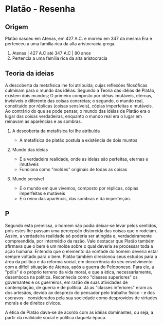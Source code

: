 # Platão - Resenha

## Origem

Platão nasceu em Atenas, em 427 A.C. e morreu em 347 da mesma Era e pertenceu a uma família rica da alta aristocracia grega.

1. Atenas | 427 A.C até 347 A.C | 80 anos
2. Pertencia a uma família rica da alta aristocracia

## Teoria da ideias

A descoberta da metafísica lhe foi atribuída, cujas reflexões filosóficas culminam para o mundo das idéias. Segundo a Teoria das idéias de Platão, existem dois mundos; O primeiro composto por idéias imutáveis, eternas, invisíveis e diferente das coisas concretas; o segundo, o mundo real, constituído por réplicas (coisas sensíveis), cópias imperfeitas e mutáveis. Ao contrário do que se pode pensar, o mundo das idéias de Platão era o lugar das coisas verdadeiras, enquanto o mundo real era o lugar em reinavam as aparências e as sombras.

1. A descoberta da metafísica foi lhe atribuída
   
    - A metafísica de platão postula a existência de dois muntos

2. Mundo das ideias
   
   - É a verdadeira realidade, onde as ideias são perfeitas, eternas e imutáveis
   - Funciona como "moldes" originais de todas as coisas
  
3. Mundo sensível

    - É o mundo em que vivemos, composto por réplicas, cópias imperfeitas e mutáveis
    - É o reino das aparêncis, das sombras e da imperfeição.

## P

Segundo esta premissa, o homem não podia deixar-se levar pelos sentidos, pois estes lhe passam uma percepção distorcida das coisas que o rodeiam. Assim, a verdadeira realidade só poderia ser atingida e, verdadeiramente compreendida, por intermédio da razão. Vale destacar que Platão também afirmava que o bem é um molde sobre o qual deveria se processar toda a ação humana. Entendia que o elemento da vontade do homem deveria estar sempre voltado para o bem. Platão também direcionou seus estudos para a área da política e da reforma social, em decorrência do seu envolvimento com a difícil situação de Atenas, após a guerra do Peloponeso. Para ele, a "pólis" é o próprio terreno da vida moral, e que a ética, necessariamente, desemboca na política. Reconhecia como "classes superiores" os governantes e os guerreiros, em razão de suas atividades de contemplação, de guerra e de política. Já as "classes inferiores" eram as dos artesãos, devido ao desprezo do pensador pelo trabalho físico - e dos escravos - considerados pela sua sociedade como desprovidos de virtudes morais e de direitos cívicos.

A ética de Platão dava-se de acordo com as idéias dominantes, ou seja, a partir da realidade social e política daquela época.